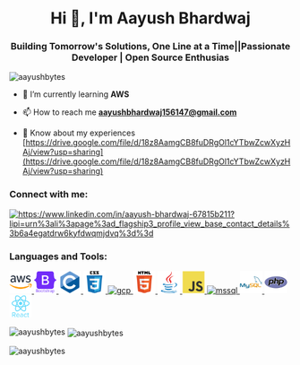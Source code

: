 <h1 align="center">Hi 👋, I'm Aayush Bhardwaj</h1>
<h3 align="center">Building Tomorrow's Solutions, One Line at a Time||Passionate Developer | Open Source Enthusias</h3>

<p align="left"> <img src="https://komarev.com/ghpvc/?username=aayushbytes&label=Profile%20views&color=0e75b6&style=flat" alt="aayushbytes" /> </p>

- 🌱 I’m currently learning **AWS**

- 📫 How to reach me **aayushbhardwaj156147@gmail.com**

- 📄 Know about my experiences [https://drive.google.com/file/d/18z8AamgCB8fuDRgOl1cYTbwZcwXyzHAj/view?usp=sharing](https://drive.google.com/file/d/18z8AamgCB8fuDRgOl1cYTbwZcwXyzHAj/view?usp=sharing)

<h3 align="left">Connect with me:</h3>
<p align="left">
<a href="https://linkedin.com/in/https://www.linkedin.com/in/aayush-bhardwaj-67815b211?lipi=urn%3ali%3apage%3ad_flagship3_profile_view_base_contact_details%3b6a4egatdrw6kyfdwqmjdvq%3d%3d" target="blank"><img align="center" src="https://raw.githubusercontent.com/rahuldkjain/github-profile-readme-generator/master/src/images/icons/Social/linked-in-alt.svg" alt="https://www.linkedin.com/in/aayush-bhardwaj-67815b211?lipi=urn%3ali%3apage%3ad_flagship3_profile_view_base_contact_details%3b6a4egatdrw6kyfdwqmjdvq%3d%3d" height="30" width="40" /></a>
</p>

<h3 align="left">Languages and Tools:</h3>
<p align="left"> <a href="https://aws.amazon.com" target="_blank" rel="noreferrer"> <img src="https://raw.githubusercontent.com/devicons/devicon/master/icons/amazonwebservices/amazonwebservices-original-wordmark.svg" alt="aws" width="40" height="40"/> </a> <a href="https://getbootstrap.com" target="_blank" rel="noreferrer"> <img src="https://raw.githubusercontent.com/devicons/devicon/master/icons/bootstrap/bootstrap-plain-wordmark.svg" alt="bootstrap" width="40" height="40"/> </a> <a href="https://www.cprogramming.com/" target="_blank" rel="noreferrer"> <img src="https://raw.githubusercontent.com/devicons/devicon/master/icons/c/c-original.svg" alt="c" width="40" height="40"/> </a> <a href="https://www.w3schools.com/css/" target="_blank" rel="noreferrer"> <img src="https://raw.githubusercontent.com/devicons/devicon/master/icons/css3/css3-original-wordmark.svg" alt="css3" width="40" height="40"/> </a> <a href="https://cloud.google.com" target="_blank" rel="noreferrer"> <img src="https://www.vectorlogo.zone/logos/google_cloud/google_cloud-icon.svg" alt="gcp" width="40" height="40"/> </a> <a href="https://www.w3.org/html/" target="_blank" rel="noreferrer"> <img src="https://raw.githubusercontent.com/devicons/devicon/master/icons/html5/html5-original-wordmark.svg" alt="html5" width="40" height="40"/> </a> <a href="https://www.java.com" target="_blank" rel="noreferrer"> <img src="https://raw.githubusercontent.com/devicons/devicon/master/icons/java/java-original.svg" alt="java" width="40" height="40"/> </a> <a href="https://developer.mozilla.org/en-US/docs/Web/JavaScript" target="_blank" rel="noreferrer"> <img src="https://raw.githubusercontent.com/devicons/devicon/master/icons/javascript/javascript-original.svg" alt="javascript" width="40" height="40"/> </a> <a href="https://www.microsoft.com/en-us/sql-server" target="_blank" rel="noreferrer"> <img src="https://www.svgrepo.com/show/303229/microsoft-sql-server-logo.svg" alt="mssql" width="40" height="40"/> </a> <a href="https://www.mysql.com/" target="_blank" rel="noreferrer"> <img src="https://raw.githubusercontent.com/devicons/devicon/master/icons/mysql/mysql-original-wordmark.svg" alt="mysql" width="40" height="40"/> </a> <a href="https://www.php.net" target="_blank" rel="noreferrer"> <img src="https://raw.githubusercontent.com/devicons/devicon/master/icons/php/php-original.svg" alt="php" width="40" height="40"/> </a> <a href="https://reactjs.org/" target="_blank" rel="noreferrer"> <img src="https://raw.githubusercontent.com/devicons/devicon/master/icons/react/react-original-wordmark.svg" alt="react" width="40" height="40"/> </a> </p>

<p><img align="left" src="https://github-readme-stats.vercel.app/api/top-langs?username=aayushbytes&show_icons=true&locale=en&layout=compact" alt="aayushbytes" /></p>

<p>&nbsp;<img align="center" src="https://github-readme-stats.vercel.app/api?username=aayushbytes&show_icons=true&locale=en" alt="aayushbytes" /></p>

<p><img align="center" src="https://github-readme-streak-stats.herokuapp.com/?user=aayushbytes&" alt="aayushbytes" /></p>

